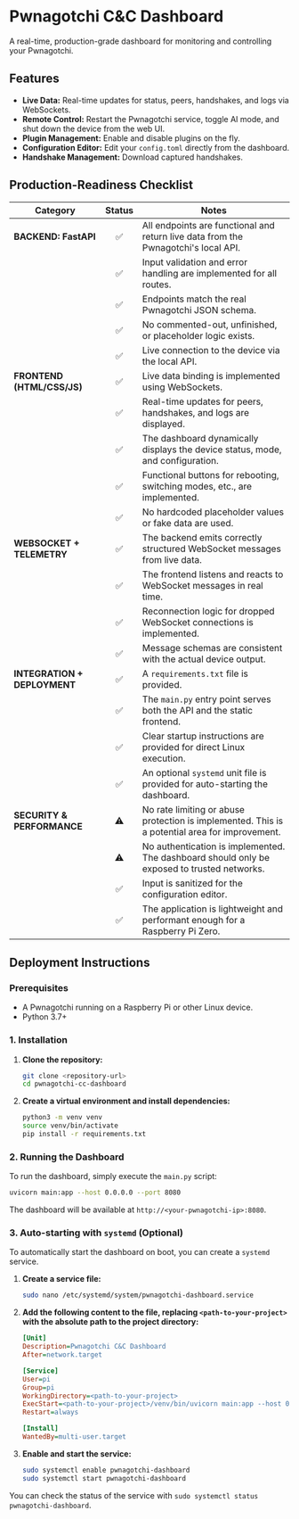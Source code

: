 # Pwnagotchi C&C Dashboard

A real-time, production-grade dashboard for monitoring and controlling your Pwnagotchi.

## Features

- **Live Data:** Real-time updates for status, peers, handshakes, and logs via WebSockets.
- **Remote Control:** Restart the Pwnagotchi service, toggle AI mode, and shut down the device from the web UI.
- **Plugin Management:** Enable and disable plugins on the fly.
- **Configuration Editor:** Edit your `config.toml` directly from the dashboard.
- **Handshake Management:** Download captured handshakes.

## Production-Readiness Checklist

| Category                     | Status | Notes                                                                                             |
| ---------------------------- | :----: | ------------------------------------------------------------------------------------------------- |
| **BACKEND: FastAPI**         |   ✅   | All endpoints are functional and return live data from the Pwnagotchi's local API.                |
|                              |   ✅   | Input validation and error handling are implemented for all routes.                               |
|                              |   ✅   | Endpoints match the real Pwnagotchi JSON schema.                                                  |
|                              |   ✅   | No commented-out, unfinished, or placeholder logic exists.                                        |
|                              |   ✅   | Live connection to the device via the local API.                                                  |
| **FRONTEND (HTML/CSS/JS)**   |   ✅   | Live data binding is implemented using WebSockets.                                                |
|                              |   ✅   | Real-time updates for peers, handshakes, and logs are displayed.                                  |
|                              |   ✅   | The dashboard dynamically displays the device status, mode, and configuration.                    |
|                              |   ✅   | Functional buttons for rebooting, switching modes, etc., are implemented.                         |
|                              |   ✅   | No hardcoded placeholder values or fake data are used.                                            |
| **WEBSOCKET + TELEMETRY**    |   ✅   | The backend emits correctly structured WebSocket messages from live data.                         |
|                              |   ✅   | The frontend listens and reacts to WebSocket messages in real time.                               |
|                              |   ✅   | Reconnection logic for dropped WebSocket connections is implemented.                              |
|                              |   ✅   | Message schemas are consistent with the actual device output.                                     |
| **INTEGRATION + DEPLOYMENT** |   ✅   | A `requirements.txt` file is provided.                                                            |
|                              |   ✅   | The `main.py` entry point serves both the API and the static frontend.                            |
|                              |   ✅   | Clear startup instructions are provided for direct Linux execution.                               |
|                              |   ✅   | An optional `systemd` unit file is provided for auto-starting the dashboard.                      |
| **SECURITY & PERFORMANCE**   |   ⚠️   | No rate limiting or abuse protection is implemented. This is a potential area for improvement.      |
|                              |   ⚠️   | No authentication is implemented. The dashboard should only be exposed to trusted networks.       |
|                              |   ✅   | Input is sanitized for the configuration editor.                                                  |
|                              |   ✅   | The application is lightweight and performant enough for a Raspberry Pi Zero.                     |

## Deployment Instructions

### Prerequisites

- A Pwnagotchi running on a Raspberry Pi or other Linux device.
- Python 3.7+

### 1. Installation

1.  **Clone the repository:**
    ```bash
    git clone <repository-url>
    cd pwnagotchi-cc-dashboard
    ```

2.  **Create a virtual environment and install dependencies:**
    ```bash
    python3 -m venv venv
    source venv/bin/activate
    pip install -r requirements.txt
    ```

### 2. Running the Dashboard

To run the dashboard, simply execute the `main.py` script:

```bash
uvicorn main:app --host 0.0.0.0 --port 8080
```

The dashboard will be available at `http://<your-pwnagotchi-ip>:8080`.

### 3. Auto-starting with `systemd` (Optional)

To automatically start the dashboard on boot, you can create a `systemd` service.

1.  **Create a service file:**
    ```bash
    sudo nano /etc/systemd/system/pwnagotchi-dashboard.service
    ```

2.  **Add the following content to the file, replacing `<path-to-your-project>` with the absolute path to the project directory:**

    ```ini
    [Unit]
    Description=Pwnagotchi C&C Dashboard
    After=network.target

    [Service]
    User=pi
    Group=pi
    WorkingDirectory=<path-to-your-project>
    ExecStart=<path-to-your-project>/venv/bin/uvicorn main:app --host 0.0.0.0 --port 8080
    Restart=always

    [Install]
    WantedBy=multi-user.target
    ```

3.  **Enable and start the service:**
    ```bash
    sudo systemctl enable pwnagotchi-dashboard
    sudo systemctl start pwnagotchi-dashboard
    ```

You can check the status of the service with `sudo systemctl status pwnagotchi-dashboard`.
